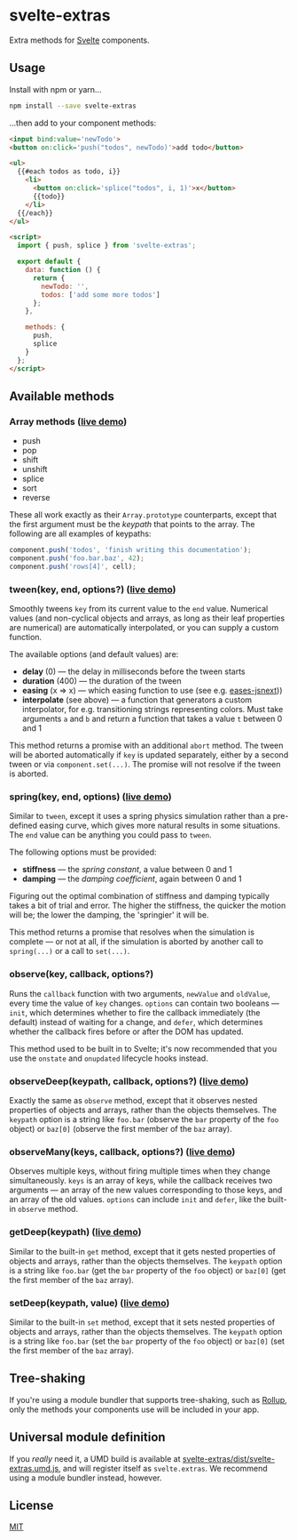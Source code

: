 # svelte-extras

Extra methods for [Svelte](https://svelte.technology) components.

## Usage

Install with npm or yarn...

```bash
npm install --save svelte-extras
```

...then add to your component methods:

```html
<input bind:value='newTodo'>
<button on:click='push("todos", newTodo)'>add todo</button>

<ul>
  {{#each todos as todo, i}}
    <li>
      <button on:click='splice("todos", i, 1)'>x</button>
      {{todo}}
    </li>
  {{/each}}
</ul>

<script>
  import { push, splice } from 'svelte-extras';

  export default {
    data: function () {
      return {
        newTodo: '',
        todos: ['add some more todos']
      };
    },

    methods: {
      push,
      splice
    }
  };
</script>
```

## Available methods

### Array methods ([live demo](https://svelte.technology/repl?gist=30b8d79ac7a7ce11076df68366cc0134))

* push
* pop
* shift
* unshift
* splice
* sort
* reverse

These all work exactly as their `Array.prototype` counterparts, except that the first argument must be the *keypath* that points to the array. The following are all examples of keypaths:

```js
component.push('todos', 'finish writing this documentation');
component.push('foo.bar.baz', 42);
component.push('rows[4]', cell);
```

### tween(key, end, options?) ([live demo](https://svelte.technology/repl?gist=f3d3c58264886987afcf09a0c8e07776))

Smoothly tweens `key` from its current value to the `end` value. Numerical values (and non-cyclical objects and arrays, as long as their leaf properties are numerical) are automatically interpolated, or you can supply a custom function.

The available options (and default values) are:

* **delay** (0) — the delay in milliseconds before the tween starts
* **duration** (400) — the duration of the tween
* **easing** (x => x) — which easing function to use (see e.g. [eases-jsnext](https://github.com/rollup/eases-jsnext)))
* **interpolate** (see above) — a function that generators a custom interpolator, for e.g. transitioning strings representing colors. Must take arguments `a` and `b` and return a function that takes a value `t` between 0 and 1

This method returns a promise with an additional `abort` method. The tween will be aborted automatically if `key` is updated separately, either by a second tween or via `component.set(...)`. The promise will not resolve if the tween is aborted.

### spring(key, end, options) ([live demo](https://svelte.technology/repl?version=1.38.0&gist=8def8776479d3d74b3b2829af3b01074))

Similar to `tween`, except it uses a spring physics simulation rather than a pre-defined easing curve, which gives more natural results in some situations. The `end` value can be anything you could pass to `tween`.

The following options must be provided:

* **stiffness** — the *spring constant*, a value between 0 and 1
* **damping** — the *damping coefficient*, again between 0 and 1

Figuring out the optimal combination of stiffness and damping typically takes a bit of trial and error. The higher the stiffness, the quicker the motion will be; the lower the damping, the 'springier' it will be.

This method returns a promise that resolves when the simulation is complete — or not at all, if the simulation is aborted by another call to `spring(...)` or a call to `set(...)`.


### observe(key, callback, options?)

Runs the `callback` function with two arguments, `newValue` and `oldValue`, every time the value of `key` changes. `options` can contain two booleans — `init`, which determines whether to fire the callback immediately (the default) instead of waiting for a change, and `defer`, which determines whether the callback fires before or after the DOM has updated.

This method used to be built in to Svelte; it's now recommended that you use the `onstate` and `onupdated` lifecycle hooks instead.


### observeDeep(keypath, callback, options?) ([live demo](https://svelte.technology/repl?gist=589949dc19c7dea17deb6c06243ba66d))

Exactly the same as `observe` method, except that it observes nested properties of objects and arrays, rather than the objects themselves. The `keypath` option is a string like `foo.bar` (observe the `bar` property of the `foo` object) or `baz[0]` (observe the first member of the `baz` array).


### observeMany(keys, callback, options?) ([live demo](https://svelte.technology/repl?gist=bdb1eb4553e87e191884d32c84355852))

Observes multiple keys, without firing multiple times when they change simultaneously. `keys` is an array of keys, while the callback receives two arguments — an array of the new values corresponding to those keys, and an array of the old values. `options` can include `init` and `defer`, like the built-in `observe` method.


### getDeep(keypath) ([live demo](https://svelte.technology/repl?gist=3b32e284732a6297fc49a213930a3cf0))

Similar to the built-in `get` method, except that it gets nested properties of objects and arrays, rather than the objects themselves. The `keypath` option is a string like `foo.bar` (get the `bar` property of the `foo` object) or `baz[0]` (get the first member of the `baz` array).


### setDeep(keypath, value) ([live demo](https://svelte.technology/repl?gist=6dc00bf661849b14ac79439d91becd6d))

Similar to the built-in `set` method, except that it sets nested properties of objects and arrays, rather than the objects themselves. The `keypath` option is a string like `foo.bar` (set the `bar` property of the `foo` object) or `baz[0]` (set the first member of the `baz` array).


## Tree-shaking

If you're using a module bundler that supports tree-shaking, such as [Rollup](https://rollupjs.org), only the methods your components use will be included in your app.


## Universal module definition

If you *really* need it, a UMD build is available at [svelte-extras/dist/svelte-extras.umd.js](https://unpkg.com/svelte-extras/dist/svelte-extras.umd.js), and will register itself as `svelte.extras`. We recommend using a module bundler instead, however.


## License

[MIT](LICENSE)

